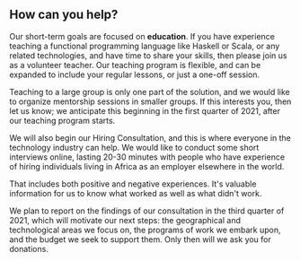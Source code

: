 ## How can you help?

Our short-term goals are focused on **education**. If you have experience teaching a functional programming
language like Haskell or Scala, or any related technologies, and have time to share your skills, then please
join us as a volunteer teacher.
Our teaching program is flexible, and can be expanded to include your regular lessons, or just a one-off
session.

Teaching to a large group is only one part of the solution, and we would like to organize mentorship sessions in
smaller groups. If this interests you, then let us know; we anticipate this beginning in the first quarter of
2021, after our teaching program starts.

We will also begin our Hiring Consultation, and this is where everyone in the technology industry can help. We
would like to conduct some short interviews online, lasting 20-30 minutes with people who have experience of
hiring individuals living in Africa as an employer elsewhere in the world.

That includes both positive and negative experiences. It's valuable information for us to know what worked as
well as what didn't work.

We plan to report on the findings of our consultation in the third quarter of 2021, which will motivate our
next steps: the geographical and technological areas we focus on, the programs of work we embark upon, and the
budget we seek to support them. Only then will we ask you for donations.

